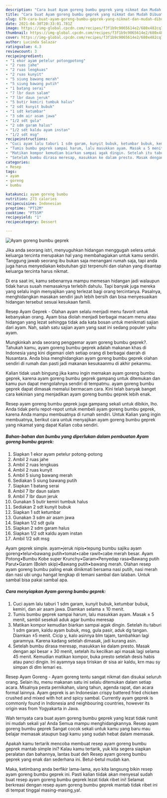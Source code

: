 ```yaml
---
description: "Cara buat Ayam goreng bumbu geprek yang nikmat dan Mudah Dibuat"
title: "Cara buat Ayam goreng bumbu geprek yang nikmat dan Mudah Dibuat"
slug: 679-cara-buat-ayam-goreng-bumbu-geprek-yang-nikmat-dan-mudah-dibuat
date: 2021-04-30T20:33:01.781Z
image: https://img-global.cpcdn.com/recipes/f3f1b9c9065614e2/680x482cq70/ayam-goreng-bumbu-geprek-foto-resep-utama.jpg
thumbnail: https://img-global.cpcdn.com/recipes/f3f1b9c9065614e2/680x482cq70/ayam-goreng-bumbu-geprek-foto-resep-utama.jpg
cover: https://img-global.cpcdn.com/recipes/f3f1b9c9065614e2/680x482cq70/ayam-goreng-bumbu-geprek-foto-resep-utama.jpg
author: Lucinda Salazar
ratingvalue: 4.3
reviewcount: 3
recipeingredient:
- "1 ekor ayam petelur potongpotong"
- "2 ruas jahe"
- "2 ruas lengkuas"
- "2 ruas kunyit"
- "5 siung bawang merah"
- "5 siung bawang putih"
- "1 batang serai"
- "7 lbr daun salam"
- "7 lbr daun jeruk"
- "5 butir kemiri tumbuk halus"
- "2 sdt kunyit bubuk"
- "1 sdt ketumbar"
- "3 sdm air asam jawa"
- "1/2 sdt gula"
- "2 sdm garam halus"
- "1/2 sdt kaldu ayam instan"
- "1/2 sdt msg"
recipeinstructions:
- "Cuci ayam lalu taburi 1 sdm garam, kunyit bubuk, ketumbar bubuk, kemiri, dan air asam jawa. Diamkan selama ± 10 menit."
- "Tumis bumbu geprek sampai harum, lalu masukkan ayam. Masak ± 5 menit, sambil sesekali aduk agar bumbu meresap"
- "Matikan kompor kemudian biarkan sampai agak dingin. Setelah itu taburi 1 sdm garam, kaldu ayam bubuk, msg, gula pasir, aduk dg tangan. Diamkan ±5 menit. Cicip y, kalo asinnya blm tajam, tambahkan lagi garamnya. Karena kadang setelah dimasak, jadi kurang asin."
- "Setelah bumbu dirasa meresap, masukkan ke dalam presto. Masak dengan api besar ± 30 menit, setelah itu kecilkan api masak lagi selama 45 menit. Kemudian matikan kompor, buka presto setelah desis habis atau panci dingin. Ini ayamnya saya tiriskan dr sisa air kaldu, krn mau sy simpan di dlm lemari es."
categories:
- Resep
tags:
- ayam
- goreng
- bumbu

katakunci: ayam goreng bumbu 
nutrition: 273 calories
recipecuisine: Indonesian
preptime: "PT12M"
cooktime: "PT55M"
recipeyield: "1"
recipecategory: Dessert

---
```



![Ayam goreng bumbu geprek](https://img-global.cpcdn.com/recipes/f3f1b9c9065614e2/680x482cq70/ayam-goreng-bumbu-geprek-foto-resep-utama.jpg)

Jika anda seorang istri, menyuguhkan hidangan menggugah selera untuk keluarga tercinta merupakan hal yang membahagiakan untuk kamu sendiri. Tanggung jawab seorang ibu bukan saja menangani rumah saja, tapi anda juga harus menyediakan kebutuhan gizi terpenuhi dan olahan yang disantap keluarga tercinta harus nikmat.

Di era  saat ini, kamu sebenarnya mampu memesan hidangan jadi walaupun tidak harus susah memasaknya terlebih dahulu. Tapi banyak juga mereka yang selalu ingin menyajikan yang terlezat bagi orang tercintanya. Pasalnya, menghidangkan masakan sendiri jauh lebih bersih dan bisa menyesuaikan hidangan tersebut sesuai kesukaan famili. 

Resep Ayam Geprek - Olahan ayam selalu menjadi menu favorit untuk kebanyakan orang. Ayam bisa diolah menjadi berbagai macam menu atau hidangan yang lezat sehingga tidak ada kata bosan untuk menikmati sajian dari ayam. Nah, salah satu sajian ayam yang saat ini sedang populer yaitu ayam.

Mungkinkah anda seorang penggemar ayam goreng bumbu geprek?. Tahukah kamu, ayam goreng bumbu geprek adalah makanan khas di Indonesia yang kini digemari oleh setiap orang di berbagai daerah di Nusantara. Anda bisa menghidangkan ayam goreng bumbu geprek olahan sendiri di rumah dan pasti jadi makanan kesukaanmu di akhir pekanmu.

Kalian tidak usah bingung jika kamu ingin memakan ayam goreng bumbu geprek, karena ayam goreng bumbu geprek gampang untuk ditemukan dan kamu pun dapat mengolahnya sendiri di tempatmu. ayam goreng bumbu geprek dapat dimasak memalui bermacam cara. Kini telah banyak banget cara kekinian yang menjadikan ayam goreng bumbu geprek lebih enak.

Resep ayam goreng bumbu geprek juga gampang sekali untuk dibikin, lho. Anda tidak perlu repot-repot untuk membeli ayam goreng bumbu geprek, karena Anda mampu membuatnya di rumah sendiri. Untuk Kalian yang ingin membuatnya, berikut cara untuk menyajikan ayam goreng bumbu geprek yang nikamat yang dapat Kalian coba sendiri.

<!--inarticleads1-->

##### Bahan-bahan dan bumbu yang diperlukan dalam pembuatan Ayam goreng bumbu geprek:

1. Siapkan 1 ekor ayam petelur potong-potong
1. Ambil 2 ruas jahe
1. Ambil 2 ruas lengkuas
1. Ambil 2 ruas kunyit
1. Ambil 5 siung bawang merah
1. Sediakan 5 siung bawang putih
1. Siapkan 1 batang serai
1. Ambil 7 lbr daun salam
1. Ambil 7 lbr daun jeruk
1. Gunakan 5 butir kemiri tumbuk halus
1. Sediakan 2 sdt kunyit bubuk
1. Siapkan 1 sdt ketumbar
1. Gunakan 3 sdm air asam jawa
1. Siapkan 1/2 sdt gula
1. Siapkan 2 sdm garam halus
1. Siapkan 1/2 sdt kaldu ayam instan
1. Ambil 1/2 sdt msg


Ayam geprek simple. ayam•jeruk nipis•tepung bumbu sajiku ayam goreng•telur•bawang putih•tomat•cabe rawit•cabe merah besar. Ayam Potong•Bumbu Kobe super Krunchy•Garam•Penyedap rasa•Bawang putih Parut•Garam (Boleh skip)•Bawang putih•bawang merah. Olahan resep ayam goreng bumbu paling enak dinikmati bersama nasi putih, nasi merah dan nasi ubi ungu hangat lengkap di temani sambal dan lalaban. Untuk sambal bisa pakai sambal apa. 

<!--inarticleads2-->

##### Cara menyiapkan Ayam goreng bumbu geprek:

1. Cuci ayam lalu taburi 1 sdm garam, kunyit bubuk, ketumbar bubuk, kemiri, dan air asam jawa. Diamkan selama ± 10 menit.
1. Tumis bumbu geprek sampai harum, lalu masukkan ayam. Masak ± 5 menit, sambil sesekali aduk agar bumbu meresap
1. Matikan kompor kemudian biarkan sampai agak dingin. Setelah itu taburi 1 sdm garam, kaldu ayam bubuk, msg, gula pasir, aduk dg tangan. Diamkan ±5 menit. Cicip y, kalo asinnya blm tajam, tambahkan lagi garamnya. Karena kadang setelah dimasak, jadi kurang asin.
1. Setelah bumbu dirasa meresap, masukkan ke dalam presto. Masak dengan api besar ± 30 menit, setelah itu kecilkan api masak lagi selama 45 menit. Kemudian matikan kompor, buka presto setelah desis habis atau panci dingin. Ini ayamnya saya tiriskan dr sisa air kaldu, krn mau sy simpan di dlm lemari es.


Resep Ayam Goreng - Ayam goreng tentu sangat nikmat dan disukai seluruh orang. Selain itu, menu makanan satu ini selalu ditemukan dalam setiap acara. Misalnya pesta pernikahan, ulang tahun, agenda rapat, dan acara formal lainnya. Ayam geprek is an Indonesian crispy battered fried chicken crushed and mixed with hot and spicy sambal. Currently ayam geprek is commonly found in Indonesia and neighbouring countries, however its origin was from Yogyakarta in Java. 

Wah ternyata cara buat ayam goreng bumbu geprek yang lezat tidak rumit ini mudah sekali ya! Anda Semua mampu menghidangkannya. Resep ayam goreng bumbu geprek Sangat cocok sekali untuk kamu yang baru mau belajar memasak ataupun bagi kamu yang sudah hebat dalam memasak.

Apakah kamu tertarik mencoba membuat resep ayam goreng bumbu geprek mantab simple ini? Kalau kamu tertarik, yuk kita segera siapkan peralatan dan bahannya, lantas buat deh Resep ayam goreng bumbu geprek yang enak dan sederhana ini. Betul-betul mudah kan. 

Maka, ketimbang anda berfikir lama-lama, ayo kita langsung bikin resep ayam goreng bumbu geprek ini. Pasti kalian tiidak akan menyesal sudah buat resep ayam goreng bumbu geprek lezat tidak ribet ini! Selamat berkreasi dengan resep ayam goreng bumbu geprek mantab tidak ribet ini di tempat tinggal masing-masing,ya!.


